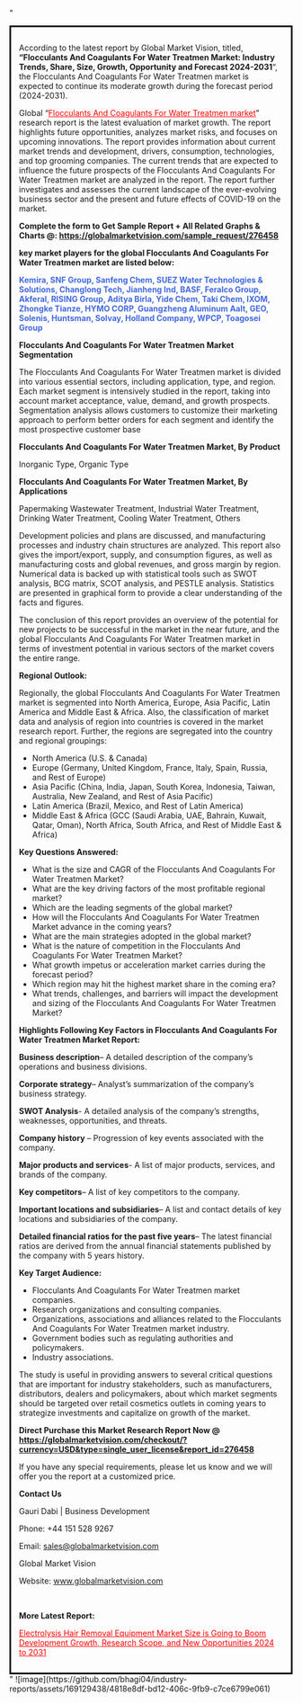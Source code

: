 "<div style='border: 3px solid black; padding: 1em;'>

According to the latest report by Global Market Vision, titled, <strong>“Flocculants And Coagulants For Water Treatmen Market: Industry Trends, Share, Size, Growth, Opportunity and Forecast 2024-2031</strong>“, the Flocculants And Coagulants For Water Treatmen market is expected to continue its moderate growth during the forecast period (2024-2031).

Global “<a style='color: #ff0000;' href='https://globalmarketvision.com/reports/global-flocculants-and-coagulants-for-water-treatmen-market/276458'>Flocculants And Coagulants For Water Treatmen market</a>” research report is the latest evaluation of market growth. The report highlights future opportunities, analyzes market risks, and focuses on upcoming innovations. The report provides information about current market trends and development, drivers, consumption, technologies, and top grooming companies. The current trends that are expected to influence the future prospects of the Flocculants And Coagulants For Water Treatmen market are analyzed in the report. The report further investigates and assesses the current landscape of the ever-evolving business sector and the present and future effects of COVID-19 on the market.

<strong>Complete the form to Get Sample Report + All Related Graphs &amp; Charts @: <a style='color: #ff0000;' href='https://globalmarketvision.com/sample_request/276458?utm_source=linkedinPulse&utm_medium=SN&utm_campaign=SN'><strong>https://globalmarketvision.com/sample_request/276458</strong></a></strong>

<strong>key market players for the global Flocculants And Coagulants For Water Treatmen market are listed below:</strong>

<strong style='color: #4169e1;'>Kemira, SNF Group, Sanfeng Chem, SUEZ Water Technologies & Solutions, Changlong Tech, Jianheng Ind, BASF, Feralco Group, Akferal, RISING Group, Aditya Birla, Yide Chem, Taki Chem, IXOM, Zhongke Tianze, HYMO CORP, Guangzheng Aluminum Aalt, GEO, Solenis, Huntsman, Solvay, Holland Company, WPCP, Toagosei Group</strong>

<strong>Flocculants And Coagulants For Water Treatmen Market Segmentation</strong>

The Flocculants And Coagulants For Water Treatmen market is divided into various essential sectors, including application, type, and region. Each market segment is intensively studied in the report, taking into account market acceptance, value, demand, and growth prospects. Segmentation analysis allows customers to customize their marketing approach to perform better orders for each segment and identify the most prospective customer base

<strong>Flocculants And Coagulants For Water Treatmen Market, By Product</strong>

Inorganic Type, Organic Type

<strong>Flocculants And Coagulants For Water Treatmen Market, By Applications</strong>

Papermaking Wastewater Treatment, Industrial Water Treatment, Drinking Water Treatment, Cooling Water Treatment, Others

Development policies and plans are discussed, and manufacturing processes and industry chain structures are analyzed. This report also gives the import/export, supply, and consumption figures, as well as manufacturing costs and global revenues, and gross margin by region. Numerical data is backed up with statistical tools such as SWOT analysis, BCG matrix, SCOT analysis, and PESTLE analysis. Statistics are presented in graphical form to provide a clear understanding of the facts and figures.

The conclusion of this report provides an overview of the potential for new projects to be successful in the market in the near future, and the global Flocculants And Coagulants For Water Treatmen market in terms of investment potential in various sectors of the market covers the entire range.

<strong>Regional Outlook:</strong>

Regionally, the global Flocculants And Coagulants For Water Treatmen market is segmented into North America, Europe, Asia Pacific, Latin America and Middle East &amp; Africa. Also, the classification of market data and analysis of region into countries is covered in the market research report. Further, the regions are segregated into the country and regional groupings:
<ul>
  <li>North America (U.S. &amp; Canada)</li>
  <li>Europe (Germany, United Kingdom, France, Italy, Spain, Russia, and Rest of Europe)</li>
  <li>Asia Pacific (China, India, Japan, South Korea, Indonesia, Taiwan, Australia, New Zealand, and Rest of Asia Pacific)</li>
  <li>Latin America (Brazil, Mexico, and Rest of Latin America)</li>
  <li>Middle East &amp; Africa (GCC (Saudi Arabia, UAE, Bahrain, Kuwait, Qatar, Oman), North Africa, South Africa, and Rest of Middle East &amp; Africa)</li>
</ul>
<strong>Key Questions Answered:</strong>
<ul>
  <li>What is the size and CAGR of the Flocculants And Coagulants For Water Treatmen Market?</li>
  <li>What are the key driving factors of the most profitable regional market?</li>
  <li>Which are the leading segments of the global market?</li>
  <li>How will the Flocculants And Coagulants For Water Treatmen Market advance in the coming years?</li>
  <li>What are the main strategies adopted in the global market?</li>
  <li>What is the nature of competition in the Flocculants And Coagulants For Water Treatmen Market?</li>
  <li>What growth impetus or acceleration market carries during the forecast period?</li>
  <li>Which region may hit the highest market share in the coming era?</li>
  <li>What trends, challenges, and barriers will impact the development and sizing of the Flocculants And Coagulants For Water Treatmen Market?</li>
</ul>
<strong>Highlights Following Key Factors in Flocculants And Coagulants For Water Treatmen Market Report:</strong>

<strong>Business description</strong>– A detailed description of the company’s operations and business divisions.

<strong>Corporate strategy</strong>– Analyst’s summarization of the company’s business strategy.

<strong>SWOT Analysis</strong>- A detailed analysis of the company’s strengths, weaknesses, opportunities, and threats.

<strong>Company history</strong> – Progression of key events associated with the company.

<strong>Major products and services</strong>- A list of major products, services, and brands of the company.

<strong>Key competitors</strong>– A list of key competitors to the company.

<strong>Important locations and subsidiaries</strong>– A list and contact details of key locations and subsidiaries of the company.

<strong>Detailed financial ratios for the past five years</strong>– The latest financial ratios are derived from the annual financial statements published by the company with 5 years history.

<strong>Key Target Audience:</strong>
<ul>
  <li>Flocculants And Coagulants For Water Treatmen market companies.</li>
  <li>Research organizations and consulting companies.</li>
  <li>Organizations, associations and alliances related to the Flocculants And Coagulants For Water Treatmen market industry.</li>
  <li>Government bodies such as regulating authorities and policymakers.</li>
  <li>Industry associations.</li>
</ul>
The study is useful in providing answers to several critical questions that are important for industry stakeholders, such as manufacturers, distributors, dealers and policymakers, about which market segments should be targeted over retail cosmetics outlets in coming years to strategize investments and capitalize on growth of the market.

<strong>Direct Purchase this Market Research Report Now @ </strong><strong><a style='color: #ff0000;' href='https://globalmarketvision.com/checkout/?currency=USD&type=single_user_license&report_id=276458?utm_source=linkedinPulse&utm_medium=SN&utm_campaign=SN'><strong>https://globalmarketvision.com/checkout/?currency=USD&type=single_user_license&report_id=276458</strong></a></strong>

If you have any special requirements, please let us know and we will offer you the report at a customized price.
<p id='ember58' class='ember-view reader-content-blocks__paragraph'><strong>Contact Us</strong></p>
<p id='ember59' class='ember-view reader-content-blocks__paragraph'>Gauri Dabi | Business Development</p>
<p id='ember60' class='ember-view reader-content-blocks__paragraph'>Phone: +44 151 528 9267</p>
Email: <a href='mailto:sales@globalmarketvision.com'>sales@globalmarketvision.com</a>

Global Market Vision

Website: <a href='http://www.globalmarketvision.com'>www.globalmarketvision.com</a>

&nbsp;

<strong>More Latest Report:</strong>

<a style='color: #ff0000;' href='https://www.linkedin.com/pulse/electrolysis-hair-removal-equipment-market-size-going-disha-raut-azexf/?published=t'>Electrolysis Hair Removal Equipment Market Size is Going to Boom Development Growth, Research Scope, and New Opportunities 2024 to 2031</a>

</div>"
![image](https://github.com/bhagi04/industry-reports/assets/169129438/4818e8df-bd12-406c-9fb9-c7ce6799e061)
